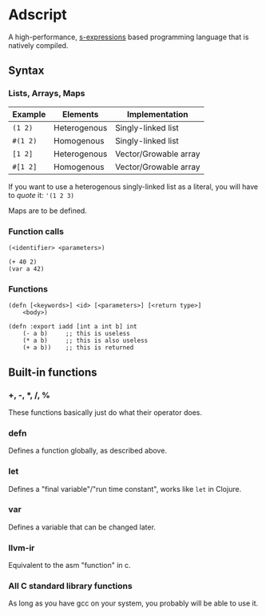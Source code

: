 # Adscript
A high-performance, [s-expressions](https://en.wikipedia.org/wiki/S-expression)
based programming language that is natively compiled.

## Syntax
### Lists, Arrays, Maps

| Example  | Elements     | Implementation        |
|----------|--------------|-----------------------|
| `(1 2)`  | Heterogenous | Singly-linked list    |
| `#(1 2)` | Homogenous   | Singly-linked list    |
| `[1 2]`  | Heterogenous | Vector/Growable array |
| `#[1 2]` | Homogenous   | Vector/Growable array |

If you want to use a heterogenous singly-linked list as a literal, you will have
to _quote_ it: `'(1 2 3)`

Maps are to be defined.

### Function calls
```adscript
(<identifier> <parameters>)
```

```adscript
(+ 40 2)
(var a 42)
```

### Functions
```adscript
(defn [<keywords>] <id> [<parameters>] [<return type>]
    <body>)
```

```adscript
(defn :export iadd [int a int b] int
    (- a b)     ;; this is useless
    (* a b)     ;; this is also useless
    (+ a b))    ;; this is returned
```

## Built-in functions

### +, -, *, /, %
These functions basically just do what their operator does.

### defn
Defines a function globally, as described above.

### let
Defines a "final variable"/"run time constant", works like `let` in Clojure.

### var
Defines a variable that can be changed later.

### llvm-ir
Equivalent to the asm "function" in c.

### All C standard library functions
As long as you have gcc on your system, you
probably will be able to use it.
<!--TODO: It should work as long as ld and libc are present.-->
